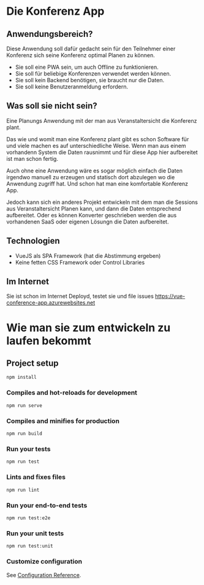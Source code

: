 # Die Konferenz App

## Anwendungsbereich?

Diese Anwendung soll dafür gedacht sein für den Teilnehmer einer Konferenz sich seine Konferenz optimal Planen zu können. 

 * Sie soll eine PWA sein, um auch Offline zu funktionieren.
 * Sie soll für beliebige Konferenzen verwendet werden können.
 * Sie soll kein Backend benötigen, sie braucht nur die Daten.
 * Sie soll keine Benutzeranmeldung erfordern.

## Was soll sie nicht sein?

Eine Planungs Anwendung mit der man aus Veranstaltersicht die Konferenz plant. 

Das wie und womit man eine Konferenz plant gibt es schon Software für und viele machen es auf unterschiedliche Weise. Wenn man aus einem vorhandenn System die Daten rausnimmt und für diese App hier aufbereitet ist man schon fertig.

Auch ohne eine Anwendung wäre es sogar möglich einfach die Daten irgendwo manuell zu erzeugen und statisch dort abzulegen wo die Anwendung zugriff hat. Und schon hat man eine komfortable Konferenz App.

Jedoch kann sich ein anderes Projekt entwickeln mit dem man die Sessions aus Veranstaltersicht Planen kann, und dann die Daten entsprechend aufbereitet. Oder es können Konverter geschrieben werden die aus vorhandenen SaaS oder eigenen Lösungn die Daten aufbereitet. 

## Technologien

* VueJS als SPA Framework (hat die Abstimmung ergeben)
* Keine fetten CSS Framework oder Control Libraries

## Im Internet

Sie ist schon im Internet Deployd, testet sie und file issues
https://vue-conference-app.azurewebsites.net

# Wie man sie zum entwickeln zu laufen bekommt

## Project setup
```
npm install
```

### Compiles and hot-reloads for development
```
npm run serve
```

### Compiles and minifies for production
```
npm run build
```

### Run your tests
```
npm run test
```

### Lints and fixes files
```
npm run lint
```

### Run your end-to-end tests
```
npm run test:e2e
```

### Run your unit tests
```
npm run test:unit
```

### Customize configuration
See [Configuration Reference](https://cli.vuejs.org/config/).
